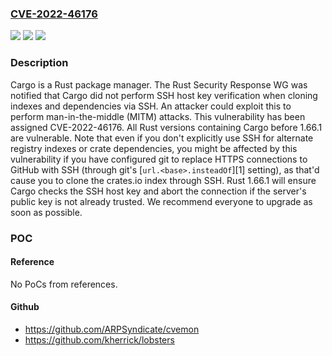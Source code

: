 ### [CVE-2022-46176](https://cve.mitre.org/cgi-bin/cvename.cgi?name=CVE-2022-46176)
![](https://img.shields.io/static/v1?label=Product&message=cargo&color=blue)
![](https://img.shields.io/static/v1?label=Version&message=%3D%20%3C%3D%200.67.0%20&color=brighgreen)
![](https://img.shields.io/static/v1?label=Vulnerability&message=CWE-347%3A%20Improper%20Verification%20of%20Cryptographic%20Signature&color=brighgreen)

### Description

Cargo is a Rust package manager. The Rust Security Response WG was notified that Cargo did not perform SSH host key verification when cloning indexes and dependencies via SSH. An attacker could exploit this to perform man-in-the-middle (MITM) attacks. This vulnerability has been assigned CVE-2022-46176. All Rust versions containing Cargo before 1.66.1 are vulnerable. Note that even if you don't explicitly use SSH for alternate registry indexes or crate dependencies, you might be affected by this vulnerability if you have configured git to replace HTTPS connections to GitHub with SSH (through git's [`url.<base>.insteadOf`][1] setting), as that'd cause you to clone the crates.io index through SSH. Rust 1.66.1 will ensure Cargo checks the SSH host key and abort the connection if the server's public key is not already trusted. We recommend everyone to upgrade as soon as possible.

### POC

#### Reference
No PoCs from references.

#### Github
- https://github.com/ARPSyndicate/cvemon
- https://github.com/kherrick/lobsters

